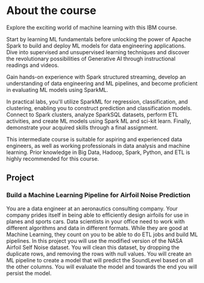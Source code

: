 # About the course
Explore the exciting world of machine learning with this IBM course. 

Start by learning ML fundamentals before unlocking the power of Apache Spark to build and deploy ML models for data engineering applications. Dive into supervised and unsupervised learning techniques and discover the revolutionary possibilities of Generative AI through instructional readings and videos.

Gain hands-on experience with Spark structured streaming, develop an understanding of data engineering and ML pipelines, and become proficient in evaluating ML models using SparkML.  

In practical labs, you'll utilize SparkML for regression, classification, and clustering, enabling you to construct prediction and classification models. Connect to Spark clusters, analyze SparkSQL datasets, perform ETL activities, and create ML models using Spark ML and sci-kit learn. Finally, demonstrate your acquired skills through a final assignment. 

This intermediate course is suitable for aspiring and experienced data engineers, as well as working professionals in data analysis and machine learning. Prior knowledge in Big Data, Hadoop, Spark, Python, and ETL is highly recommended for this course.

## Project
### Build a Machine Learning Pipeline for Airfoil Noise Prediction
You are a data engineer at an aeronautics consulting company. Your company prides itself in being able to efficiently design airfoils for use in planes and sports cars. Data scientists in your office need to work with different algorithms and data in different formats. While they are good at Machine Learning, they count on you to be able to do ETL jobs and build ML pipelines. In this project you will use the modified version of the NASA Airfoil Self Noise dataset. You will clean this dataset, by dropping the duplicate rows, and removing the rows with null values. You will create an ML pipeline to create a model that will predict the SoundLevel based on all the other columns. You will evaluate the model and towards the end you will persist the model.
